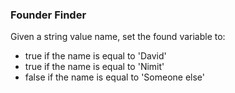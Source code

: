 ### Founder Finder

Given a string value name, set the found variable to:

- true if the name is equal to 'David'
- true if the name is equal to 'Nimit'
- false if the name is equal to 'Someone else'
<!--  -->
